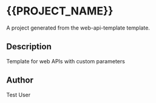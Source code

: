 # {{PROJECT_NAME}}

A project generated from the web-api-template template.

## Description
Template for web APIs with custom parameters

## Author
Test User
